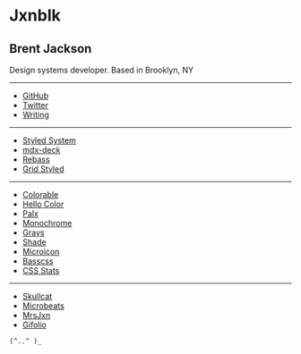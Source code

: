 
# Jxnblk

## Brent Jackson

Design systems developer.
Based in Brooklyn, NY

---

- [GitHub][github]
- [Twitter][twitter]
- [Writing][writing]

---

- [Styled System](https://jxnblk.com/styled-system)
- [mdx-deck](https://github.com/jxnblk/mdx-deck)
- [Rebass](https://jxnblk.com/rebass)
- [Grid Styled](https://jxnblk.com/grid-styled)

---

- [Colorable](https://colorable.jxnblk.com)
- [Hello Color](https://jxnblk.com/hello-color)
- [Palx](https://palx.jxnblk.com)
- [Monochrome](https://monochrome.jxnblk.com)
- [Grays](https://jxnblk.com/grays)
- [Shade](https://jxnblk.com/shade)
- [Microicon](https://icon.now.sh)
- [Basscss](http://basscss.com)
- [CSS Stats](https://cssstats.com)

---

- [Skullcat](http://jxnblk.com/skullcat)
- [Microbeats](http://microbeats.cc)
- [MrsJxn](https://mrsjxn.com)
- [Gifolio](http://jxnblk.com/gifolio)


```
(^..^ )_
```

[github]: https://github.com/jxnblk
[twitter]: https://twitter.com/jxnblk
[writing]: http://jxnblk.com/writing


